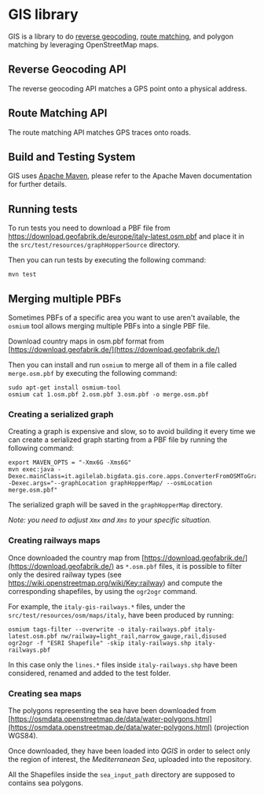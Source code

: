 # GIS library

GIS is a library to do [reverse geocoding](#reverse-geocoding-api), [route matching](#route-matching-api), and polygon
matching by leveraging OpenStreetMap maps.

## Reverse Geocoding API

The reverse geocoding API matches a GPS point onto a physical address.

## Route Matching API

The route matching API matches GPS traces onto roads.

## Build and Testing System

GIS uses [Apache Maven](https://maven.apache.org/), please refer to the Apache Maven documentation for further details.

## Running tests

To run tests you need to download a PBF file from https://download.geofabrik.de/europe/italy-latest.osm.pbf and place it
in the `src/test/resources/graphHopperSource` directory.

Then you can run tests by executing the following command:

```shell
mvn test
```

## Merging multiple PBFs

Sometimes PBFs of a specific area you want to use aren't available, the `osmium` tool allows merging multiple PBFs into
a single PBF file.

Download country maps in osm.pbf format from [https://download.geofabrik.de/](https://download.geofabrik.de/)

Then you can install and run `osmium` to merge all of them in a file called `merge.osm.pbf` by executing the following
command:

```shell
sudo apt-get install osmium-tool
osmium cat 1.osm.pbf 2.osm.pbf 3.osm.pbf -o merge.osm.pbf
```

### Creating a serialized graph

Creating a graph is expensive and slow, so to avoid building it every time we can create a serialized graph starting
from a PBF file by running the following command:

```shell
export MAVEN_OPTS = "-Xmx6G -Xms6G"
mvn exec:java -Dexec.mainClass=it.agilelab.bigdata.gis.core.apps.ConverterFromOSMToGraphHopperMap -Dexec.args="--graphLocation graphHopperMap/ --osmLocation merge.osm.pbf"
```

The serialized graph will be saved in the `graphHopperMap` directory.

_Note: you need to adjust `Xmx` and `Xms` to your specific situation._

### Creating railways maps

Once downloaded the country map from [https://download.geofabrik.de/](https://download.geofabrik.de/) as `*.osm.pbf` files, it is possible to
filter only the desired railway types (see https://wiki.openstreetmap.org/wiki/Key:railway) and compute the corresponding shapefiles, by using the `ogr2ogr`
command.

For example, the `italy-gis-railways.*` files, under the `src/test/resources/osm/maps/italy`, have been produced by running:
```shell
osmium tags-filter --overwrite -o italy-railways.pbf italy-latest.osm.pbf nw/railway=light_rail,narrow_gauge,rail,disused
ogr2ogr -f "ESRI Shapefile" -skip italy-railways.shp italy-railways.pbf
```

In this case only the `lines.*` files inside `italy-railways.shp` have been considered, renamed and added to the test folder.

### Creating sea maps

The polygons representing the sea have been downloaded from [https://osmdata.openstreetmap.de/data/water-polygons.html](https://osmdata.openstreetmap.de/data/water-polygons.html) (projection WGS84).

Once downloaded, they have been loaded into *QGIS* in order to select only the region of interest, the *Mediterranean Sea*, uploaded into the repository.

All the Shapefiles inside the `sea_input_path` directory are supposed to contains sea polygons.